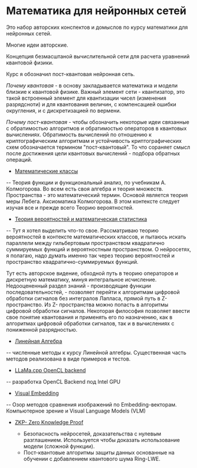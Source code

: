 Математика для нейронных сетей
==============================

Это набор авторских конспектов и домыслов по курсу математики для нейронных сетей.

Многие идеи авторские.

Концепция безмасштаной вычислительной сети для расчета уравнений квантовой физики.

Курс я обозначил пост-квантовая нейронная сеть. 

*Почему квантовая* - в основу закладывается математика и модели близкие к квантовой физике.
Важный элемент сети - квантизатор, это такой встроенный элемент для квантизации чисел (изменения разрядсноти) 
и для квантования величин, с компенсацией ошибки округления, и с дискретизацией по вермени.

*Почему пост-квантовая* - чтобы обозначить некоторые идеи связанные с обратимостью алгоритмов и обратимостью операторов в квантовых вычислениях. 
Обратимость вычислений по отношению к криптографическим алгоритмам и устойчивость криптографических схем обозначается термином "пост-квантовый". 
То что сораняет смысл после достижения цели квантовых вычислений - подбора обратных операций.

* [Математические классы](MATHAN.md)

-- Теория функции и функциональный анализ, по учебникам А. Колмогорова. Во всем есть своя алгебра и теория множеств. Пространства - это математический термин. 
Основой является теория меры Лебега. Аксиоматика Колмогорова. В этом контексте следует изучая все и прежде всего Теорию вероятностей. 

* [Теория вероятностей и математическая статистика](PROB.md)

-- Тут я хотел выделить что-то свое. Рассматриваю теорию вероятностей в контексте математических классов, и пытаюсь искать параллели 
между гильбертовым пространством квадратично суммируемых функций и вероятностным пространством. О нейросетях, я полагаю, надо думать именно так через теорию вероятностей 
и пространство квадратично-суммируемых функций.

Тут есть авторское видение, обходной путь в теорию операторов и дискретную математику, минуя интегральное исчисление. Недооцененный раздел знаний - 
производящие функции последовательностей, - позволяет перейти к алгоритмам цифровой обработки сигналов без интегралов Лапласа, прямой путь в Z-пространство. 
Из Z- пространства можно попасть в алгоритмы цифровой обработки сигналов. Некоторая философия позволяет ввести свое понятие квантования и применять его по назначению, 
как в алгоритмах цифровой обработки сигналов, так и в вычислениях с пониженной разрядностью.

* [Линейная Алгебра](LINALG.md)

-- численные методы к курсу Линейной алгебры. Cущественная часть методов реализована в виде примеров и тестов. 

* [LLaMa.cpp OpenCL backend](LLaMa.md)

-- разработка OpenCL Backend под Intel GPU

* [Visual Embedding](VisualEmbedding.md)

-- Озор методов сравнения изображений по Embedding-векторам. Компьютерное зрение и Visual Language Models (VLM)
  
* [ZKP- Zero Knowledge Proof](ZeroKnowledge.md)

  - Безопасность нейросетей, доказательства с нулевым разглашением. Используется чтобы доказать использование модели (сложной функции).
  - Пост-квантовые алгоритмы защиты данных основанные на обучении с добавлением квантового шума Ring-LWE.
